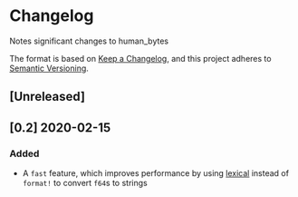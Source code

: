 # Changelog
Notes significant changes to human_bytes

The format is based on [Keep a Changelog](https://keepachangelog.com/en/1.0.0/),
and this project adheres to [Semantic Versioning](https://semver.org/spec/v2.0.0.html).

## [Unreleased]

## [0.2] 2020-02-15
### Added
* A `fast` feature, which improves performance by using [lexical](https://github.com/Alexhuszagh/rust-lexical) instead of `format!` to convert `f64`s to strings
